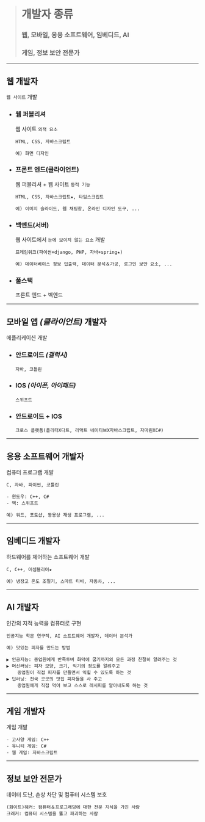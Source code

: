 ># 개발자 종류
>
>### 웹, 모바일, 응용 소프트웨어, 임베디드, AI
>### 게임, 정보 보안 전문가
---

## 웹 개발자
`웹 사이트` 개발

+ ### 웹 퍼블리셔
    웹 사이트 `외적 요소` 
    ```angular2html
    HTML, CSS, 자바스크립트
    
    예) 화면 디자인
    ```
  
+ ### 프론트 엔드(클라이언트)
    웹 퍼블리셔 + 웹 사이트 `동적 기능` 
    ```angular2html
    HTML, CSS, 자바스크립트★, 타임스크립트
    
    예) 이미지 슬라이드, 웹 채팅창, 온라인 디자인 도구, ...
    ```
  
+ ### 백엔드(서버)
    웹 사이트에서 `눈에 보이지 않는 요소` 개발
    ```angular2html
    프레임워크(파이썬+django, PHP, 자바+spring★)
    
    예) 데이터베이스 정보 입출력, 데이터 분석＆가공, 로그인 보안 요소, ...
    ```
+ ### 풀스택
    프론트 엔드 + 벡엔드

---

## 모바일 앱 *(클라이언트)* 개발자
에플리케이션 개발
+ ### 안드로이드 *(갤럭시)*
  ```
  자바, 코틀린
  ```
  
+ ### IOS *(아이폰, 아이패드)*
  ```
  스위프트
  ```
+ ### 안드로이드 + IOS
  ```
  크로스 플랫폼(플리터X다트, 리액트 네이티브X자바스크립트, 자마린XC#)
  ```
---
## 응용 소프트웨어 개발자
컴퓨터 프로그램 개발
```angular2html
C, 자바, 파이썬, 코틀린

- 윈도우: C++, C#
- 맥: 스위프트

예) 워드, 포토샵, 동용상 재생 프로그램, ...
```
---

## 임베디드 개발자
하드웨어를 제어하는 소프트웨어 개발
```angular2html
C, C++, 어셈블리어★

예) 냉장고 온도 조절기, 스마트 티비, 자동차, ...
```

---

## AI 개발자
인간의 지적 능력을 컴퓨터로 구현
```angular2html
인공지능 학문 연구직, AI 소프트웨어 개발자, 데이터 분석가

예) 맛있는 피자를 만드는 방법

▶ 인공지능: 종업원에게 반죽투버 화덕에 굽기까지의 모든 과정 친절히 알려주는 것
▶ 머신러닝: 피자 모양, 크기, 익기의 정도를 알려주고 
    종업원이 직접 피자를 만들면서 익힐 수 있도록 하는 것
▶ 딥러닝: 전국 곳곳의 맛집 피자들을 사 주고
    종업원에게 직접 먹어 보고 스스로 레시피를 알아내도록 하는 것
```

---
## 게임 개발자
게임 개발
```angular2html
- 고사양 게임: C++
- 유니티 게임: C#
- 웹 게임: 자바스크립트
```

---
## 정보 보안 전문가
데이터 도난, 손상 차단 및 컴퓨터 시스템 보호
```angular2html
(화이트)해커: 컴퓨터＆프로그래밍에 대한 전문 지식을 가진 사람
크래커: 컴퓨터 시스템을 뚫고 파괴하는 사람
```

